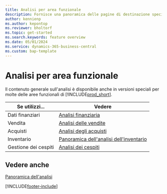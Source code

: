 ```yaml
---
title: Analisi per area funzionale
description: Fornisce una panoramica delle pagine di destinazione specifiche dell'area funzionale per l'analisi in Business Central.
author: kennienp
ms.author: kepontop
ms.reviewer: bholtorf
ms.topic: get-started
ms.search.keywords: feature overview
ms.date: 05/01/2024
ms.service: dynamics-365-business-central
ms.custom: bap-template
---
```


# <a name="analytics-by-functional-area"></a>Analisi per area funzionale

Il contenuto generale sull'analisi è disponibile anche in versioni speciali per molte delle aree funzionali di [!INCLUDE[prod_short](includes/prod_short.md)]. 

| Se utilizzi... | Vedere |
| --- | --- |
| Dati finanziari | [Analisi finanziaria](bi.md) |
| Vendita | [Analisi delle vendite](sales-analytics-overview.md) |
| Acquisti | [Analisi degli acquisti](purchasing-analytics-overview.md) |
| Inventario | [Panoramica dell'analisi dell'inventario](inventory-analytics-overview.md) |
| Gestione dei cespiti | [Analisi dei cespiti](fa-analytics-overview.md) |


## <a name="see-also"></a>Vedere anche

[Panoramica dell'analisi](reports-bi-reporting.md)  

[!INCLUDE[footer-include](includes/footer-banner.md)]
